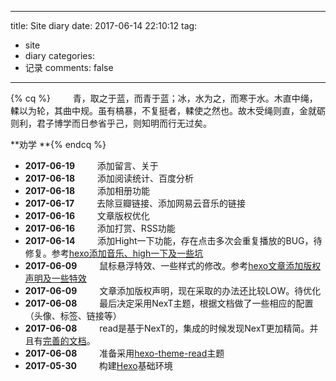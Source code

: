 
---
title: Site diary 
date: 2017-06-14 22:10:12
tag:
   - site
   - diary
categories:
   - 记录
comments: false
---


{% cq %} 　　 青，取之于蓝，而青于蓝；冰，水为之，而寒于水。木直中绳，輮以为轮，其曲中规。虽有槁暴，不复挺者，輮使之然也。故木受绳则直，金就砺则利，君子博学而日参省乎己，则知明而行无过矣。      

 **劝学 **{% endcq %}


- **2017-06-19** 　　 添加留言、关于
- **2017-06-18** 　　 添加阅读统计、百度分析
- **2017-06-18** 　　 添加相册功能
- **2017-06-17** 　　 去除豆瓣链接、添加网易云音乐的链接
- **2017-06-16** 　　 文章版权优化
- **2017-06-16** 　　 添加打赏、RSS功能
- **2017-06-14** 　　 添加Hight一下功能，存在点击多次会重复播放的BUG，待修复。参考[hexo添加音乐、high一下及一些坑](http://tc9011.com/2016/12/24/hexo%E6%B7%BB%E5%8A%A0%E9%9F%B3%E4%B9%90%E3%80%81high%E4%B8%80%E4%B8%8B%E5%8F%8A%E4%B8%80%E4%BA%9B%E5%9D%91/)
- **2017-06-09** 　　 鼠标悬浮特效、一些样式的修改。参考[hexo文章添加版权声明及一些特效](http://tc9011.com/2017/02/02/hexo%E6%96%87%E7%AB%A0%E6%B7%BB%E5%8A%A0%E7%89%88%E6%9D%83%E5%A3%B0%E6%98%8E%E5%8F%8A%E4%B8%80%E4%BA%9B%E7%89%B9%E6%95%88/)
- **2017-06-09** 　　 文章添加版权声明，现在采取的办法还比较LOW。待优化
- **2017-06-08** 　　 最后决定采用NexT主题，根据文档做了一些相应的配置（头像、标签、链接等）
- **2017-06-08** 　　 read是基于NexT的，集成的时候发现NexT更加精简。并且有[完善的文档](http://theme-next.iissnan.com/)。
- **2017-06-08** 　　 准备采用[hexo-theme-read](https://github.com/liuzc/hexo-theme-read)主题
- **2017-05-30** 　　 构建[Hexo](https://hexo.io/)基础环境  

